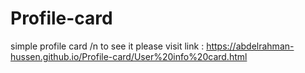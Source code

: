 # Profile-card
 simple profile card /n
to see it please visit link : https://abdelrahman-hussen.github.io/Profile-card/User%20info%20card.html
